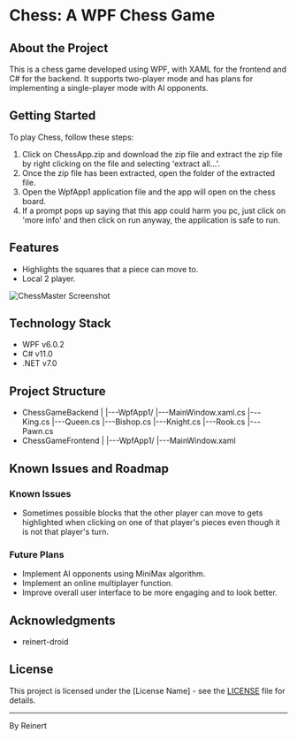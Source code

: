 # Chess: A WPF Chess Game

## About the Project
This is a chess game developed using WPF, with XAML for the frontend and C# for the backend. It supports two-player mode and has plans for implementing a single-player mode with AI opponents.

## Getting Started
To play Chess, follow these steps:
1. Click on ChessApp.zip and download the zip file and extract the zip file by right clicking on the file and selecting 'extract all...'.
2. Once the zip file has been extracted, open the folder of the extracted file.
3. Open the WpfApp1 application file and the app will open on the chess board.
4. If a prompt pops up saying that this app could harm you pc, just click on 'more info' and then click on run anyway, the application is safe to run.

## Features
- Highlights the squares that a piece can move to.
- Local 2 player.

![ChessMaster Screenshot](link-to-screenshot.png)

## Technology Stack
- WPF v6.0.2
- C# v11.0
- .NET v7.0

## Project Structure
- ChessGameBackend
  |
  |---WpfApp1/
      |---MainWindow.xaml.cs
      |---King.cs
      |---Queen.cs
      |---Bishop.cs
      |---Knight.cs
      |---Rook.cs
      |---Pawn.cs
- ChessGameFrontend
  |
  |---WpfApp1/
      |---MainWindow.xaml

## Known Issues and Roadmap
### Known Issues
- Sometimes possible blocks that the other player can move to gets highlighted when clicking on one of that player's pieces even though it is not that player's turn.

### Future Plans
- Implement AI opponents using MiniMax algorithm.
- Implement an online multiplayer function.
- Improve overall user interface to be more engaging and to look better.

## Acknowledgments
- reinert-droid

## License
This project is licensed under the [License Name] - see the [LICENSE](LICENSE) file for details.

---
By Reinert
